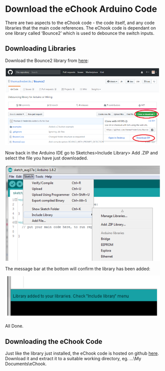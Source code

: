 # Download the eChook Arduino Code

There are two aspects to the eChook code - the code itself, and any code libraries that the main code references. The eChook code is dependant on one library called ‘Bounce2’ which is used to debounce the switch inputs.

## Downloading Libraries

Download the Bounce2 library from [here](https://github.com/thomasfredericks/Bounce2):

![](../.gitbook/assets/screenshot-from-2017-11-29-21-06-31.png)

Now back in the Arduino IDE go to Sketches&gt;Include Library&gt; Add .ZIP and select the file you have just downloaded.

![](../.gitbook/assets/screenshot-from-2017-11-29-21-08-09.png)

The message bar at the bottom will confirm the library has been added:

![](../.gitbook/assets/screenshot-from-2017-11-29-21-12-24.png)

All Done.

## Downloading the eChook Code

Just like the library just installed, the eChook code is hosted on github [here](https://github.com/eChook/eChook-Arduino-Nano). Download it and extract it to a suitable working directory, eg. …\My Documents\eChook.


